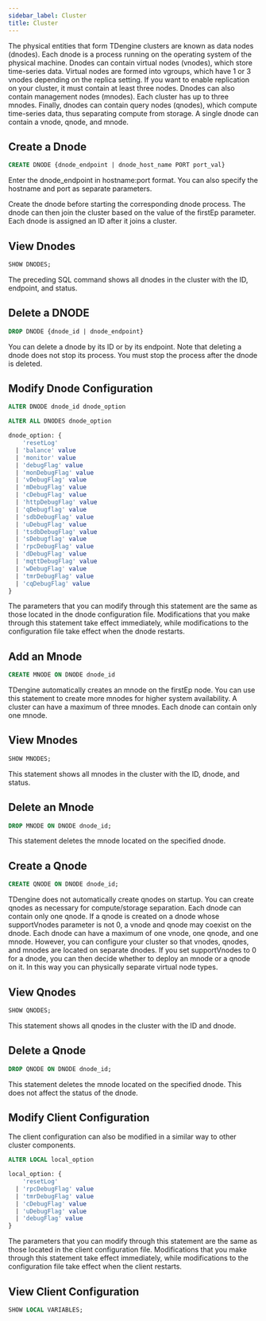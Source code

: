 ```yaml
---
sidebar_label: Cluster
title: Cluster
---
```


The physical entities that form TDengine clusters are known as data nodes (dnodes). Each dnode is a process running on the operating system of the physical machine. Dnodes can contain virtual nodes (vnodes), which store time-series data. Virtual nodes are formed into vgroups, which have 1 or 3 vnodes depending on the replica setting. If you want to enable replication on your cluster, it must contain at least three nodes. Dnodes can also contain management nodes (mnodes). Each cluster has up to three mnodes. Finally, dnodes can contain query nodes (qnodes), which compute time-series data, thus separating compute from storage. A single dnode can contain a vnode, qnode, and mnode.

## Create a Dnode

```sql
CREATE DNODE {dnode_endpoint | dnode_host_name PORT port_val}
```

Enter the dnode_endpoint in hostname:port format. You can also specify the hostname and port as separate parameters.

Create the dnode before starting the corresponding dnode process. The dnode can then join the cluster based on the value of the firstEp parameter. Each dnode is assigned an ID after it joins a cluster.

## View Dnodes

```sql
SHOW DNODES;
```

The preceding SQL command shows all dnodes in the cluster with the ID, endpoint, and status.

## Delete a DNODE

```sql
DROP DNODE {dnode_id | dnode_endpoint}
```

You can delete a dnode by its ID or by its endpoint. Note that deleting a dnode does not stop its process. You must stop the process after the dnode is deleted.

## Modify Dnode Configuration

```sql
ALTER DNODE dnode_id dnode_option

ALTER ALL DNODES dnode_option

dnode_option: {
    'resetLog'
  | 'balance' value
  | 'monitor' value
  | 'debugFlag' value
  | 'monDebugFlag' value
  | 'vDebugFlag' value
  | 'mDebugFlag' value
  | 'cDebugFlag' value
  | 'httpDebugFlag' value
  | 'qDebugflag' value
  | 'sdbDebugFlag' value
  | 'uDebugFlag' value
  | 'tsdbDebugFlag' value
  | 'sDebugflag' value
  | 'rpcDebugFlag' value
  | 'dDebugFlag' value
  | 'mqttDebugFlag' value
  | 'wDebugFlag' value
  | 'tmrDebugFlag' value
  | 'cqDebugFlag' value
}
```

The parameters that you can modify through this statement are the same as those located in the dnode configuration file. Modifications that you make through this statement take effect immediately, while modifications to the configuration file take effect when the dnode restarts.

## Add an Mnode

```sql
CREATE MNODE ON DNODE dnode_id
```

TDengine automatically creates an mnode on the firstEp node. You can use this statement to create more mnodes for higher system availability. A cluster can have a maximum of three mnodes. Each dnode can contain only one mnode.

## View Mnodes

```sql
SHOW MNODES;
```

This statement shows all mnodes in the cluster with the ID, dnode, and status.

## Delete an Mnode

```sql
DROP MNODE ON DNODE dnode_id;
```

This statement deletes the mnode located on the specified dnode.

## Create a Qnode

```sql
CREATE QNODE ON DNODE dnode_id;
```

TDengine does not automatically create qnodes on startup. You can create qnodes as necessary for compute/storage separation. Each dnode can contain only one qnode. If a qnode is created on a dnode whose supportVnodes parameter is not 0, a vnode and qnode may coexist on the dnode. Each dnode can have a maximum of one vnode, one qnode, and one mnode. However, you can configure your cluster so that vnodes, qnodes, and mnodes are located on separate dnodes. If you set supportVnodes to 0 for a dnode, you can then decide whether to deploy an mnode or a qnode on it. In this way you can physically separate virtual node types.

## View Qnodes

```sql
SHOW QNODES;
```

This statement shows all qnodes in the cluster with the ID and dnode.

## Delete a Qnode

```sql
DROP QNODE ON DNODE dnode_id;
```

This statement deletes the mnode located on the specified dnode. This does not affect the status of the dnode.

## Modify Client Configuration

The client configuration can also be modified in a similar way to other cluster components.

```sql
ALTER LOCAL local_option

local_option: {
    'resetLog'
  | 'rpcDebugFlag' value
  | 'tmrDebugFlag' value
  | 'cDebugFlag' value
  | 'uDebugFlag' value
  | 'debugFlag' value
}
```

The parameters that you can modify through this statement are the same as those located in the client configuration file. Modifications that you make through this statement take effect immediately, while modifications to the configuration file take effect when the client restarts.

## View Client Configuration

```sql
SHOW LOCAL VARIABLES;
```
